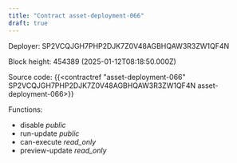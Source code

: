 ```yaml
---
title: "Contract asset-deployment-066"
draft: true
---
```

Deployer: SP2VCQJGH7PHP2DJK7Z0V48AGBHQAW3R3ZW1QF4N


 



Block height: 454389 (2025-01-12T08:18:50.000Z)

Source code: {{<contractref "asset-deployment-066" SP2VCQJGH7PHP2DJK7Z0V48AGBHQAW3R3ZW1QF4N asset-deployment-066>}}

Functions:

* disable _public_
* run-update _public_
* can-execute _read_only_
* preview-update _read_only_
